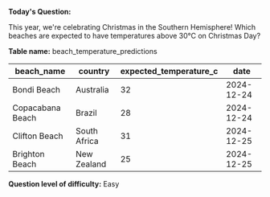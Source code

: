 **Today's Question:**

This year, we're celebrating Christmas in the Southern Hemisphere! Which beaches are expected to have temperatures above 30°C on Christmas Day?

**Table name:** beach_temperature_predictions

| beach_name         | country       | expected_temperature_c | date       |
|--------------------|---------------|-------------------------|------------|
| Bondi Beach        | Australia     | 32                      | 2024-12-24 |
| Copacabana Beach   | Brazil        | 28                      | 2024-12-24 |
| Clifton Beach      | South Africa  | 31                      | 2024-12-25 |
| Brighton Beach     | New Zealand   | 25                      | 2024-12-25 |

**Question level of difficulty:**
Easy
